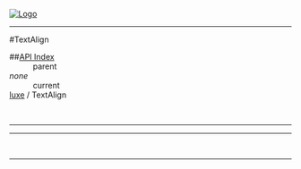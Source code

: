 
[![Logo](../../images/logo.png)](../../index.html)

---

#TextAlign


##[API Index](../../api/index.html#luxe)   
&emsp;&emsp;&emsp;parent    
_none_   
&emsp;&emsp;&emsp;current    
[luxe](./) / TextAlign

<br/>

---




---



&nbsp;
&nbsp;
&nbsp;

---  


&nbsp;   
&nbsp;   